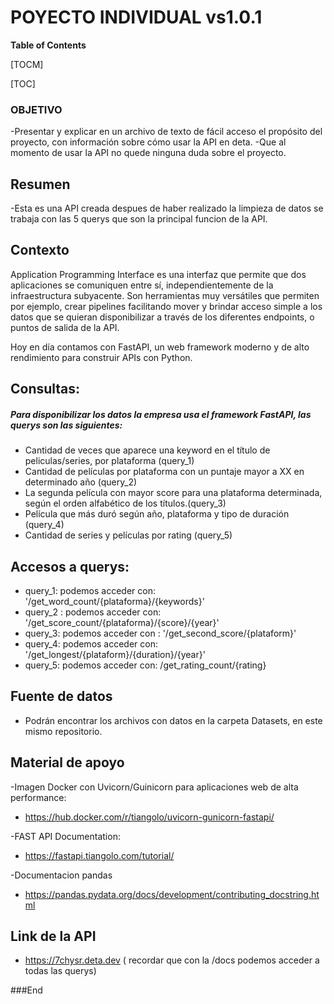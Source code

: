 POYECTO INDIVIDUAL vs1.0.1
=============

**Table of Contents**

[TOCM]

[TOC]

### OBJETIVO

-Presentar y explicar en un archivo de texto de fácil acceso el propósito del proyecto, con información sobre cómo usar la API en deta.
-Que al momento de usar la API no quede ninguna duda sobre el proyecto.

## Resumen

-Esta es una API creada despues de haber realizado la limpieza de datos se trabaja con las 5 querys que son la principal funcion de la API.

## Contexto

Application Programming Interface es una interfaz que permite que dos aplicaciones se comuniquen entre sí, independientemente de la infraestructura subyacente. Son herramientas muy versátiles que permiten por ejemplo, crear pipelines facilitando mover y brindar acceso simple a los datos que se quieran disponibilizar a través de los diferentes endpoints, o puntos de salida de la API.

Hoy en día contamos con FastAPI, un web framework moderno y de alto rendimiento para construir APIs con Python.

## Consultas:
##### Para disponibilizar los datos la empresa usa el framework FastAPI, las querys son las siguientes:
- Cantidad de veces que aparece una keyword en el título de peliculas/series, por plataforma (query_1)
- Cantidad de películas por plataforma con un puntaje mayor a XX en determinado año (query_2)
- La segunda película con mayor score para una plataforma determinada, según el orden alfabético de los títulos.(query_3)
- Película que más duró según año, plataforma y tipo de duración (query_4)
- Cantidad de series y películas por rating (query_5)

## Accesos a querys:

- query_1: podemos acceder con: '/get_word_count/{plataforma}/{keywords}'
- query_2 : podemos acceder con: '/get_score_count/{plataforma}/{score}/{year}'
- query_3: podemos acceder con : '/get_second_score/{plataform}'
- query_4: podemos acceder con: '/get_longest/{plataform}/{duration}/{year}'
- query_5: podemos acceder con: /get_rating_count/{rating}

## Fuente de datos
- Podrán encontrar los archivos con datos en la carpeta Datasets, en este mismo repositorio.

## Material de apoyo
-Imagen Docker con Uvicorn/Guinicorn para aplicaciones web de alta performance:
- https://hub.docker.com/r/tiangolo/uvicorn-gunicorn-fastapi/

-FAST API Documentation:
- https://fastapi.tiangolo.com/tutorial/

-Documentacion pandas
- https://pandas.pydata.org/docs/development/contributing_docstring.html

## Link de la API

- https://7chysr.deta.dev ( recordar que con la /docs podemos acceder a todas las querys)


###End

